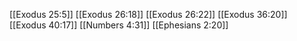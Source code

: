 [[Exodus 25:5]]
[[Exodus 26:18]]
[[Exodus 26:22]]
[[Exodus 36:20]]
[[Exodus 40:17]]
[[Numbers 4:31]]
[[Ephesians 2:20]]
